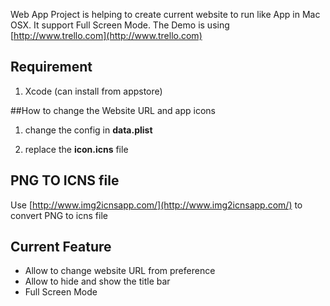 Web App Project is helping to create current website to run like App in Mac OSX. It support Full Screen Mode. The Demo is using [http://www.trello.com](http://www.trello.com)

## Requirement

1. Xcode (can install from appstore)

##How to change the Website URL and app icons

1. change the config in **data.plist**

2. replace the **icon.icns** file


## PNG TO ICNS file

Use [http://www.img2icnsapp.com/](http://www.img2icnsapp.com/) to convert PNG to icns file



## Current Feature

* Allow to change website URL from preference
* Allow to hide and show the title bar
* Full Screen Mode